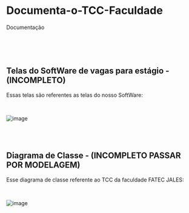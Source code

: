 # Documenta-o-TCC-Faculdade
Documentação

</br>
</br>
</br>

## Telas do SoftWare de vagas para estágio - (INCOMPLETO)

Essas telas são referentes as telas do nosso SoftWare:

</br>


![image](https://github.com/guicarsiqsantos/Documenta-o-TCC-Faculdade/assets/70959791/2bc6162a-4a7a-41b1-8ea1-7c003ac00bbf)

</br>
</br>


## Diagrama de Classe - (INCOMPLETO PASSAR POR MODELAGEM)


Esse diagrama de classe referente ao TCC da faculdade FATEC JALES:

</br>


![image](https://github.com/guicarsiqsantos/Documenta-o-TCC-Faculdade/assets/70959791/bcbd7883-b34d-404d-93f0-7fe8cd2c7891)

